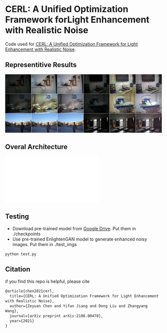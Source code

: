 # CERL: A Unified Optimization Framework forLight Enhancement with Realistic Noise
Code used for [CERL: A Unified Optimization Framework for Light Enhancement with Realistic Noise](https://arxiv.org/abs/2108.00478). 

## Representitive Results
![representive_results](/imgs/teaser.jpg)

## Overal Architecture
![architecture](/imgs/cerl8.pdf)

## Testing
* Download pre-trained model from [Google Drive](https://drive.google.com/drive/folders/1sHTx1ksZlQ2HSHmHt8UgcZK81NRekJjL?usp=sharing). Put them in ./checkpoints
* Use pre-trained EnlightenGAN model to generate enhanced noisy images. Put them in ./test_imgs
```
python test.py
```

## Citation
if you find this repo is helpful, please cite
```
@article{chen2021cerl,
  title={CERL: A Unified Optimization Framework for Light Enhancement with Realistic Noise},
  author={Zeyuan Chen and Yifan Jiang and Dong Liu and Zhangyang Wang},
  journal={arXiv preprint arXiv:2108.00478},
  year={2021}
}
```
